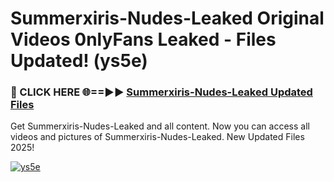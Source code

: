 # Summerxiris-Nudes-Leaked Original Videos 0nlyFans Leaked - Files Updated! (ys5e)

<h3>🔴 CLICK HERE 🌐==►► <a href="https://tinyurl.com/yc6ubb5a" rel="nofollow">Summerxiris-Nudes-Leaked Updated Files</a></h3>

Get Summerxiris-Nudes-Leaked and all content. Now you can access all videos and pictures of Summerxiris-Nudes-Leaked. New Updated Files 2025!

[![ys5e](https://i.imgur.com/7eu0CRL.gif)](https://tinyurl.com/yc6ubb5a)
